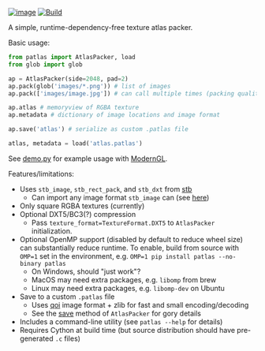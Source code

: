 [![image](https://img.shields.io/pypi/v/patlas.svg)](https://pypi.python.org/pypi/patlas)
[![Build](https://github.com/aforren1/patlas/workflows/Build/badge.svg?branch=main)](https://github.com/aforren1/patlas/actions/workflows/build.yml)

A simple, runtime-dependency-free texture atlas packer.

Basic usage:

```python
from patlas import AtlasPacker, load
from glob import glob

ap = AtlasPacker(side=2048, pad=2)
ap.pack(glob('images/*.png')) # list of images
ap.pack(['images/image.jpg']) # can call multiple times (packing quality may suffer)

ap.atlas # memoryview of RGBA texture
ap.metadata # dictionary of image locations and image format

ap.save('atlas') # serialize as custom .patlas file

atlas, metadata = load('atlas.patlas')
```

See [demo.py](https://github.com/aforren1/patlas/blob/main/demo.py) for example usage with [ModernGL](https://github.com/moderngl/moderngl).

Features/limitations:

 - Uses `stb_image`, `stb_rect_pack`, and `stb_dxt` from [stb](https://github.com/nothings/stb)
   - Can import any image format `stb_image` can (see [here](https://github.com/nothings/stb/blob/5ba0baaa269b3fd681828e0e3b3ac0f1472eaf40/stb_image.h#L23))
 - Only square RGBA textures (currently)
 - Optional DXT5/BC3(?) compression
   - Pass `texture_format=TextureFormat.DXT5` to `AtlasPacker` initialization.
 - Optional OpenMP support (disabled by default to reduce wheel size) can substantially reduce runtime. To enable, build from source with `OMP=1` set in the environment, e.g. `OMP=1 pip install patlas --no-binary patlas`
   - On Windows, should "just work"?
   - MacOS may need extra packages, e.g. `libomp` from brew
   - Linux may need extra packages, e.g. `libomp-dev` on Ubuntu
 - Save to a custom `.patlas` file
   - Uses [qoi](https://qoiformat.org/) image format + zlib for fast and small encoding/decoding
   - See the [save](https://github.com/aforren1/patlas/blob/main/patlas.pyx) method of `AtlasPacker` for gory details
 - Includes a command-line utility (see `patlas --help` for details)
 - Requires Cython at build time (but source distribution should have pre-generated `.c` files)
